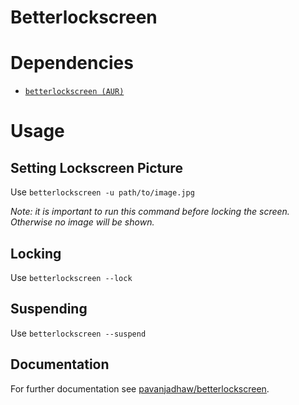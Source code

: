 # Betterlockscreen

# Dependencies
* [`betterlockscreen (AUR)`](https://aur.archlinux.org/packages/betterlockscreen)

# Usage
## Setting Lockscreen Picture
Use `betterlockscreen -u path/to/image.jpg`

*Note: it is important to run this command before locking the screen. Otherwise no image will be shown.* 

## Locking
Use `betterlockscreen --lock`

## Suspending
Use `betterlockscreen --suspend`

## Documentation
For further documentation see [pavanjadhaw/betterlockscreen](https://github.com/pavanjadhaw/betterlockscreen).
